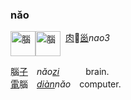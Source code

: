 
### nǎo
<img id=腦 alt=腦 height=40 src=https://f.2cn.cn/hanzi/svg/8166.svg align=top><img alt=腦 height=40 src=https://f.2cn.cn/a/zi-svg/5318swjz54633.svg align=top> 
[肉]()🥩[𡿺]()_nao3_

腦[子]()　_nǎo[zi]()_　　　brain.    
[電]()腦　_[diàn]()nǎo_　computer.   
